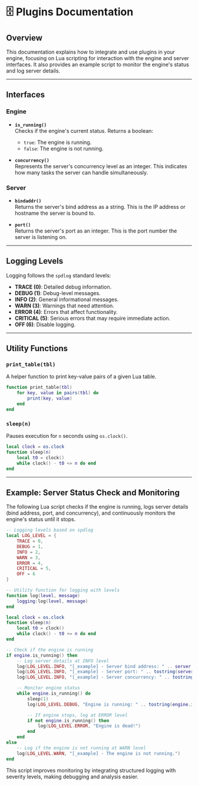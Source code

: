 # 🗄 **Plugins Documentation**

## Overview  
This documentation explains how to integrate and use plugins in your engine, focusing on Lua scripting for interaction with the engine and server interfaces. It also provides an example script to monitor the engine's status and log server details.

---

## **Interfaces**

### **Engine**  
- **`is_running()`**  
  Checks if the engine's current status. Returns a boolean:  
  - `true`: The engine is running.  
  - `false`: The engine is not running.  

- **`concurrency()`**  
  Represents the server's concurrency level as an integer. This indicates how many tasks the server can handle simultaneously.

### **Server**  
- **`bindaddr()`**  
  Returns the server's bind address as a string. This is the IP address or hostname the server is bound to.  

- **`port()`**  
  Returns the server's port as an integer. This is the port number the server is listening on.  

---

## **Logging Levels**
Logging follows the `spdlog` standard levels:

- **TRACE (0)**: Detailed debug information.
- **DEBUG (1)**: Debug-level messages.
- **INFO (2)**: General informational messages.
- **WARN (3)**: Warnings that need attention.
- **ERROR (4)**: Errors that affect functionality.
- **CRITICAL (5)**: Serious errors that may require immediate action.
- **OFF (6)**: Disable logging.

---

## **Utility Functions**

### **`print_table(tbl)`**
A helper function to print key-value pairs of a given Lua table.
```lua
function print_table(tbl)
    for key, value in pairs(tbl) do
        print(key, value)
    end
end
```

### **`sleep(n)`**
Pauses execution for `n` seconds using `os.clock()`.
```lua
local clock = os.clock
function sleep(n)
    local t0 = clock()
    while clock() - t0 <= n do end
end
```

---

## **Example: Server Status Check and Monitoring**
The following Lua script checks if the engine is running, logs server details (bind address, port, and concurrency), and continuously monitors the engine's status until it stops.

```lua
-- Logging levels based on spdlog
local LOG_LEVEL = {
    TRACE = 0,
    DEBUG = 1,
    INFO = 2,
    WARN = 3,
    ERROR = 4,
    CRITICAL = 5,
    OFF = 6
}

-- Utility function for logging with levels
function log(level, message)
    logging:log(level, message)
end

local clock = os.clock
function sleep(n)
    local t0 = clock()
    while clock() - t0 <= n do end
end

-- Check if the engine is running
if engine.is_running() then
    -- Log server details at INFO level
    log(LOG_LEVEL.INFO, "[_example] - Server bind address: " .. server.bindaddr())
    log(LOG_LEVEL.INFO, "[_example] - Server port: " .. tostring(server.port()))
    log(LOG_LEVEL.INFO, "[_example] - Server concurrency: " .. tostring(server.concurrency()))

    -- Monitor engine status
    while engine.is_running() do
        sleep(1)
        log(LOG_LEVEL.DEBUG, "Engine is running: " .. tostring(engine.is_running()))

        -- If engine stops, log at ERROR level
        if not engine.is_running() then
            log(LOG_LEVEL.ERROR, "Engine is dead!")
        end
    end
else
    -- Log if the engine is not running at WARN level
    log(LOG_LEVEL.WARN, "[_example] - The engine is not running.")
end
```

This script improves monitoring by integrating structured logging with severity levels, making debugging and analysis easier.

